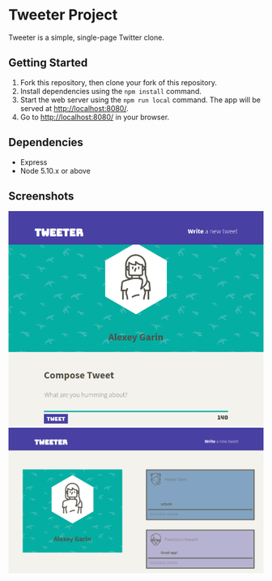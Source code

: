 # Tweeter Project

Tweeter is a simple, single-page Twitter clone.




## Getting Started

1. Fork this repository, then clone your fork of this repository.
2. Install dependencies using the `npm install` command.
3. Start the web server using the `npm run local` command. The app will be served at <http://localhost:8080/>.
4. Go to <http://localhost:8080/> in your browser.

## Dependencies

- Express
- Node 5.10.x or above

## Screenshots

!["Tweeter hero banner"](https://github.com/lxg1992/tweeter/blob/master/docs/title.png?raw=true)
!["Tweeter feed"](https://github.com/lxg1992/tweeter/blob/master/docs/feed.png?raw=true)

